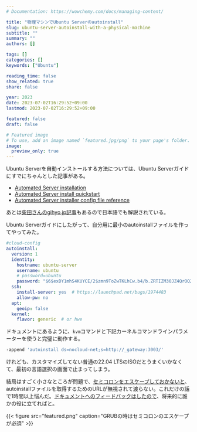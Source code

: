 ```yaml
---
# Documentation: https://wowchemy.com/docs/managing-content/

title: "物理マシンでUbuntu Serverのautoinstall"
slug: ubuntu-server-autoinstall-with-a-physical-machine
subtitle: ""
summary: ""
authors: []

tags: []
categories: []
keywords: ["Ubuntu"]

reading_time: false
show_related: true
share: false

year: 2023
date: 2023-07-02T16:29:52+09:00
lastmod: 2023-07-02T16:29:52+09:00

featured: false
draft: false

# Featured image
# To use, add an image named `featured.jpg/png` to your page's folder.
image:
  preview_only: true
---
```


Ubuntu Serverを自動インストールする方法については、Ubuntu Serverガイドにすでにちゃんとした記事がある。

- [Automated Server installation](https://ubuntu.com/server/docs/install/autoinstall)
- [Automated Server install quickstart](https://ubuntu.com/server/docs/install/autoinstall-quickstart)
- [Automated Server installer config file reference](https://ubuntu.com/server/docs/install/autoinstall-reference)

あとは[柴田さんのgihyo.jp記事](https://gihyo.jp/admin/serial/01/ubuntu-recipe/0615)もあるので日本語でも解説されている。

Ubuntu Serverガイドにしたがって、自分用に最小のautoinstallファイルを作ってやってみた。

```yaml
#cloud-config
autoinstall:
  version: 1
  identity:
    hostname: ubuntu-server
    username: ubuntu
    # password=ubuntu
    password: "$6$exDY1mhS4KUYCE/2$zmn9ToZwTKLhCw.b4/b.ZRTIZM30JZ4QrOQ2aOXJ8yk96xpcCof0kxKwuX1kqLG/ygbJ1f8wxED22bTL4F46P0"
  ssh:
    install-server: yes  # https://launchpad.net/bugs/1974483
    allow-pw: no
  apt:
    geoip: false
  kernel:
    flavor: generic  # or hwe
```

ドキュメントにあるように、`kvm`コマンドと下記カーネルコマンドラインパラメーターを使うと完璧に動作する。
```bash
-append 'autoinstall ds=nocloud-net;s=http://_gateway:3003/'
```
けれども、カスタマイズしてない普通の22.04 LTSのISOだとうまくいかなくて、最初の言語選択の画面で止まってしまう。

結局はすごく小さなところが問題で、[セミコロンをエスケープしておかないと](https://www.gnu.org/software/grub/manual/grub/grub.html#Simple-commands)、autoinstallファイルを取得するためのURLが無視されて渡らない。これだけの話で1時間以上悩んだ。[ドキュメントへのフィードバックはしたので](https://discourse.ubuntu.com/t/automated-server-install-quickstart/16614/50)、将来的に誰かの役に立てればと。

{{< figure src="featured.png" caption="GRUBの時はセミコロンのエスケープが必須" >}}
